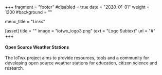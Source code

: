 +++
fragment = "footer"
#disabled = true
date = "2020-01-01"
weight = 1200
#background = ""

menu_title = "Links"

[asset]
  title = ""
  image = "iotwx_logo3.png"
  text = "Logo Subtext"
  url = "#"
+++

#### Open Source Weather Stations

The IoTwx project aims to provide resources, tools and a community for developing open source weather stations for education, citizen science and research.

